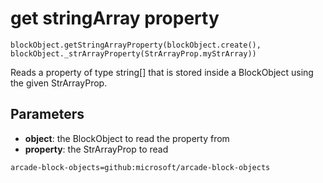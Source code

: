 # get stringArray property

```sig
blockObject.getStringArrayProperty(blockObject.create(), blockObject._strArrayProperty(StrArrayProp.myStrArray))
```

Reads a property of type string[] that is stored inside a BlockObject using the given StrArrayProp.

## Parameters

* **object**: the BlockObject to read the property from
* **property**: the StrArrayProp to read

```package
arcade-block-objects=github:microsoft/arcade-block-objects
```
